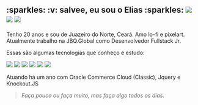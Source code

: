 <h2 display="inline">
  :sparkles: :v: salvee, eu sou o Elias :sparkles: 
  <span>
    <a href="https://linkedin.com/in/elias-inacio0"><img src="https://img.icons8.com/color/26/000000/linkedin.png"/></a>
    <a href="https://codepen.io/eliasinacio"><img src="https://img.icons8.com/color/26/ffffff/codepen.png"/></a>
    <a href="https://twitter.com/_oeliasdev"><img src="https://img.icons8.com/color/26/000000/twitter-squared.png"/></a>
  </span>
</h2>

<p>
  Tenho 20 anos e sou de Juazeiro do Norte, Ceará. Amo lo-fi e pixelart. <br>
  Atualmente trabalho na JBQ.Global como Desenvolvedor Fullstack Jr. 
</p>

<p>
  Essas são algumas tecnologias que conheço e estudo:
</p>

<div>
  <img src="https://img.icons8.com/color/36/000000/javascript.png"/>
  <img src="https://img.icons8.com/color/36/000000/typescript.png"/>
  <img src="https://img.icons8.com/officel/36/000000/react.png"/>
  <img src="https://img.icons8.com/nolan/36/react-native.png"/>
  <img src="https://img.icons8.com/emoji/36/000000/nail-polish-.png"/>
  <img src="https://img.icons8.com/color/36/000000/sass.png"/>
</div>

<p> Atuando há um ano com Oracle Commerce Cloud (Classic), Jquery e Knockout.JS </p>

<!-- <div>
  <img src="https://github-readme-stats.vercel.app/api?username=eliasinacio&count_private=true&show_icons=true&theme=tokyonight" alt="Elias github status" width="430"/>
  &nbsp; &nbsp;
  <img src="https://github-readme-stats.vercel.app/api/top-langs/?username=eliasinacio&layout=compact&theme=tokyonight" alt="Elias Top Languages" width="360"/>
</div> -->

<blockquote> <em> Faça pouco ou faça muito, mas faça algo todos os dias. </em> </blockquote>
